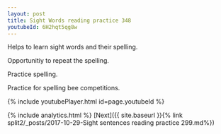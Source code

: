 ```yaml
---
layout: post
title: Sight Words reading practice 348
youtubeId: 6H2hqt5qg8w
---
```

 
 
Helps to learn sight words and their spelling.

Opportunitiy to repeat the spelling. 

Practice spelling. 
 
Practice for spelling bee competitions. 
 
{% include youtubePlayer.html id=page.youtubeId %}
 
 
{% include analytics.html %} 
[Next]({{ site.baseurl }}{% link  split2/_posts/2017-10-29-Sight sentences reading practice 299.md%})
 
